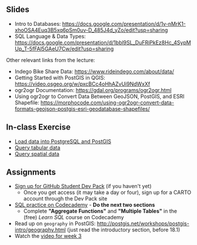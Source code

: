 ## Slides

- Intro to Databases: https://docs.google.com/presentation/d/1v-nMrK1-xhoOSA4Euq3B5xq6pSm0uv-D_485J4d_yZo/edit?usp=sharing
- SQL Language & Data Types: https://docs.google.com/presentation/d/1bbl9SL_DuFRiPkEz8Hc_4SypMUp_T-5fFAl5GAeU7Cw/edit?usp=sharing

Other relevant links from the lecture:
- Indego Bike Share Data: https://www.rideindego.com/about/data/
- Getting Started with PostGIS in QGIS: https://video.osgeo.org/w/pxcBCc4oHhAZvUi9NdWxXf
- ogr2ogr Documentation: https://gdal.org/programs/ogr2ogr.html
- Using ogr2ogr to Convert Data Between GeoJSON, PostGIS, and ESRI Shapefile: https://morphocode.com/using-ogr2ogr-convert-data-formats-geojson-postgis-esri-geodatabase-shapefiles/

## In-class Exercise

* [Load data into PostgreSQL and PostGIS](ex_1_loading_data.md)
* [Query tabular data](ex_2_querying_data.md)
* [Query spatial data](ex_3_querying_spatial_data.md)

## Assignments

* [Sign up for GitHub Student Dev Pack](https://education.github.com/pack) (if you haven't yet)
  * Once you get access (it may take a day or four), sign up for a CARTO account through the Dev Pack site
* [SQL practice on Codecademy](https://www.codecademy.com/learn/learn-sql) - **Do the next two sections**
  * Complete **"Aggregate Functions"** and **"Multiple Tables"** in the (free) _Learn SQL_ course on Codecademy
* Read up on `geography` in PostGIS: http://postgis.net/workshops/postgis-intro/geography.html (just read the introductory section, before 18.1)
* Watch the [video for week 3](https://share.descript.com/view/8SV8YvW4m3U)
